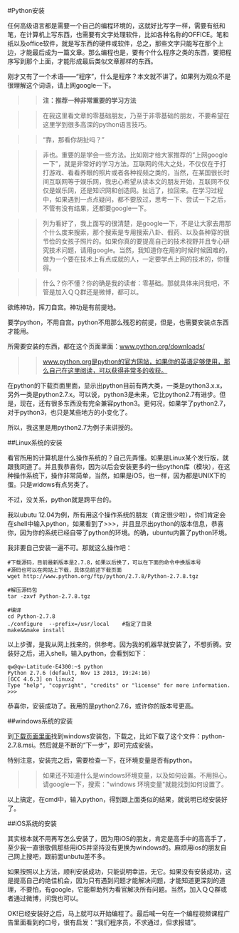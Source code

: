 #Python安装

任何高级语言都是需要一个自己的编程环境的，这就好比写字一样，需要有纸和笔，在计算机上写东西，也需要有文字处理软件，比如各种名称的OFFICE。笔和纸以及office软件，就是写东西的硬件或软件，总之，那些文字只能写在那个上边，才能最后成为一篇文章。那么编程也是，要有个什么程序之类的东西，要把程序写到那个上面，才能形成最后类似文章那样的东西。

刚才又有了一个术语——“程序”，什么是程序？本文就不讲了。如果列为观众不是很理解这个词语，请上网google一下。

>>**注：推荐一种非常重要的学习方法**

>>在我这里看文章的零基础朋友，乃至于非零基础的朋友，不要希望在这里学到很多高深的python语言技巧。

>>“靠，那看你胡扯吗？”

>>非也。重要的是学会一些方法。比如刚才给大家推荐的“上网google一下”，就是非常好的学习方法。互联网的伟大之处，不仅仅在于打打游戏、看看养眼的照片或者各种视频之类的，当然，在某国很长时间互联网等于娱乐网，我忠心希望从读本文的朋友开始，互联网不仅仅是娱乐网，还是知识网和创造网。扯远了，拉回来。在学习过程中，如果遇到一点点疑问，都不要放过，思考一下、尝试一下之后，不管有没有结果，还都要google一下。

>>列为看好了，我上面写的很清楚，是google一下，不是让大家去用那个什么度来搜索，那个搜索是专用搜索八卦、假药、以及各种穿的很节俭的女孩子照片的。如果你真的要提高自己的技术视野并且专心研究技术问题，请用google。当然，我知道你在用的时候时候困难的，做为一个要在技术上有点成就的人，一定要学点上网的技术的，你懂得。

>>什么？你不懂？你的确是我的读者：零基础。那就具体来问我吧，不管是加入ＱＱ群还是微博，都可以。

欲练神功，挥刀自宫。神功是有前提地。

要学python，不用自宫。python不用那么残忍的前提，但是，也需要安装点东西才能用。

所需要安装的东西，都在这个页面里面：www.python.org/downloads/

>>www.python.org是python的官方网站，如果你的英语足够使用，那么自己在这里阅读，可以获得非常多的收获。

在python的下载页面里面，显示出python目前有两大类，一类是python3.x.x，另外一类是python2.7.x。可以说，python3是未来，它比python2.7有进步。但是，现在，还有很多东西没有完全兼容python3。更何况，如果学了python2.7，对于python3，也只是某些地方的小变化了。

所以，我这里是用python2.7为例子来讲授的。

##Linux系统的安装

看官所用的计算机是什么操作系统的？自己先弄懂。如果是Linux某个发行版，就跟我同道了。并且我恭喜你，因为以后会安装更多的一些python库（模块），在这种操作系统下，操作非常简单，当然，如果是iOS，也一样，因为都是UNIX下的蛋。只是widows有点另类了。

不过，没关系，python就是跨平台的。

我以ubutu 12.04为例，所有用这个操作系统的朋友（肯定很少啦），你们肯定会在shell中输入python，如果看到了>>>，并且显示出python的版本信息，恭喜你，因为你的系统已经自带了python的环境。的确，ubuntu内置了python环境。

我非要自己安装一遍不可。那就这么操作吧：

    #下载源码，目前最新版本是2.7.8，如果以后换了，可以在下面的命令中换版本号
    #源码也可以在网站上下载，具体见前述下载页面
    wget http://www.python.org/ftp/python/2.7.8/Python-2.7.8.tgz
    
    #解压源码包
    tar -zxvf Python-2.7.8.tgz
    
    #编译
    cd Python-2.7.8
    ./configure  --prefix=/usr/local    #指定了目录
    make&&make install

以上步骤，是我从网上找来的，供参考。因为我的机器早就安装了，不想折腾。安装好之后，进入shell，输入python，会看到如下：

    qw@qw-Latitude-E4300:~$ python
    Python 2.7.6 (default, Nov 13 2013, 19:24:16) 
    [GCC 4.6.3] on linux2
    Type "help", "copyright", "credits" or "license" for more information.
    >>> 

恭喜你，安装成功了。我用的是python2.7.6，或许你的版本号更高。

##windows系统的安装

到[下载页面里面](https://www.python.org/download/releases/2.7.8/)找到windows安装包，下载之，比如下载了这个文件：python-2.7.8.msi。然后就是不断的“下一步”，即可完成安装。

特别注意，安装完之后，需要检查一下，在环境变量是否有python。

>>如果还不知道什么是windows环境变量，以及如何设置。不用担心，请google一下，搜索："windows 环境变量"就能找到如何设置了。

以上搞定，在cmd中，输入python，得到跟上面类似的结果，就说明已经安装好了。

##iOS系统的安装

其实根本就不用再写怎么安装了，因为用iOS的朋友，肯定是高手中的高高手了，至少我一直很敬佩那些用iOS并坚持没有更换为windows的。麻烦用ios的朋友自己网上搜吧，跟前面unbutu差不多。

如果按照以上方法，顺利安装成功，只能说明幸运，无它。如果没有安装成功，这是提高自己的绝佳机会，因为只有遇到问题才能解决问题，才能知道更深刻的道理，不要怕，有google，它能帮助列为看官解决所有问题。当然，加入ＱＱ群或者通过微博，问我也可以。

OK!已经安装好之后，马上就可以开始编程了。最后喊一句在一个编程视频课程广告里面看到的口号，很有启发：“我们程序员，不求通过，但求报错”。


